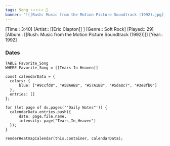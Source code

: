 ```yaml
---
tags: Song ⭐⭐⭐⭐⭐ 💛
banner: "![[Rush: Music from the Motion Picture Soundtrack (1992).jpg]]"
---
```

[Time:: 3:40]
[Artist:: [[Eric Clapton]] ]
[Genre:: Soft Rock]
[Played:: 29]
[Album:: [[Rush: Music from the Motion Picture Soundtrack (1992)]]]
[Year:: 1992]
### Dates
````dataview
TABLE Favorite_Song
WHERE Favorite_Song = [[Tears In Heaven]]
````

  ```dataviewjs
const calendarData = { 
	colors: { 
		blue: ["#9ccfd8", "#5BAAB8", "#57A1BB", "#5da8c7", "#3e8fb0"] 
	}, 
	entries: [] 
}; 

for (let page of dv.pages('"Daily Notes"')) { 
	calendarData.entries.push({ 
		date: page.file.name, 
		intensity: page["Tears_In_Heaven"]
	}); 
} 

renderHeatmapCalendar(this.container, calendarData);
```
